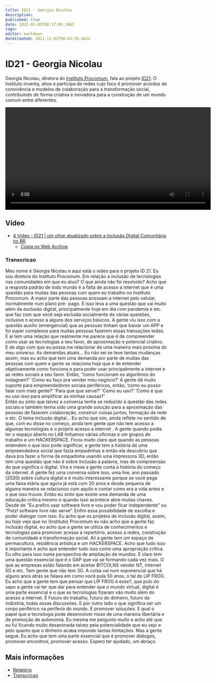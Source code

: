 ```yaml
---
title: ID21 - Georgia Nicolau
description: 
published: true
date: 2022-01-05T08:17:09.166Z
tags: 
editor: markdown
dateCreated: 2021-11-02T00:43:56.442Z
---
```


# ID21 - Georgia Nicolau

Georgia Nicolau, diretora do [Instituto Procomum](https://procomum.org), fala ao projeto [ID21](/id21). O Instituto inventa, ativa e participa de redes cujo foco é promover acordos de convivência e modelos de colaboração para a transformação social, contribuindo de forma criativa e inovadora para a construção de um mundo comum entre diferentes.  

<video width="640" controls>
  <source src="https://archive.org/download/id21-videos/id21_georgia-nicolau.mp4" type="video/mp4">
  Seu navegador não suporta vídeos embutidos
</video>

## Vídeo
 - [4 Vídeo - ID21 | um olhar atualizado sobre a Inclusão Digital Comunitária no BR](https://www.youtube.com/watch?v=vQtmTljL_LQ)
   - [Cópia no Web Archive](https://archive.org/details/id21-videos/id21_georgia-nicolau.mov)

 
### Transcricao
Meu nome é Georgia Nicolau e aqui está o vídeo para o projeto ID 21. Eu sou diretora do Instituto Procomum.
Em relação a inclusão de tecnologias nas comunidades em que eu atuo? O que ainda não foi resolvido? 
Acho que a resposta padrão de todo mundo é a falta de acesso a internet que é uma questão para muitas das pessoas com quem eu trabalho no Instituto Procomum. A maior parte das pessoas acessam a internet pelo celular, normalmente num plano pré- pago. E isso leva a uma questão que vai muito além da exclusão digital, principalmente hoje em dia com pandemia e etc. que faz com que você seja excluída socialmente de várias questões, inclusive o acesso a alguns dos serviços básicos. A gente viu isso com a questão auxílio (emergencial) que as pessoas tinham que baixar um APP e foi super complexos para muitas pessoas fazerem essas transações todas.  E aí tem uma relação que realmente me parece que é de compreender como usar as tecnologias a seu favor, de aproximação e potencial criativo. E de algo com que eu possa me relacionar de uma maneira mais próxima do meu universo. 
As demandas atuais...
Eu não sei se teve tantas mudanças assim, mas eu acho que tem uma demanda por parte de muitas das pessoas com quem a gente se relaciona hoje que é de entender objetivamente como funciona e para poder usar principalmente a internet e as redes sociais a seu favor. Então, “como funcionam os algoritmos do instagram?’ ‘Como eu faço pra vender meu negócio?’ A gente dá muito suporte para empreendedores sociais periféricos, então, ‘como eu posso falar com mais gente?’ ‘Para que que serve?’ ‘Como eu uso?’ ‘Como é que eu uso isso para amplificar as minhas causas?’  
Então eu sinto que talvez a conversa tenha se reduzido à questão das redes sociais e também tenha sido uma grande solução para a aproximação das pessoas de fazerem colaboração, construir coisas juntos, formação de rede e etc. 
O tema inclusão digital...
Eu acho que sim, ainda reflete no sentido de que, com eu disse no começo, ainda tem gente que não tem acesso a algumas tecnologias e o próprio acesso a internet . A gente quando podia ter o espaço aberto no LAB tínhamos várias oficinas e um grupos de trabalho e um HACKERSPACE. Ficou muito claro que quando as pessoas entendem o que isso pode significar, a gente tem a história de uma empreendedora social que fazia empadinhas e então ela descobriu que dava pra fazer a forma da empadinha usando uma impressora 3D, então tem uma questão que não é sobre inclusão a palavra, mas de compreensão do que significa o digital. Vira e mexe a gente conta a história do começo da internet. A gente fez uma conversa sobre isso, uma live, ano passado (2020) sobre cultura digital e é muito interessante porque se você pega uma faixa etária que agora já está com 20 anos e desde pequena de alguma maneira se relacionou com aquilo e contar como era a vida antes e o que isso trouxe. Então eu sinto que existe uma demanda  de uma educação crítica mesmo e  quando isso acontece abre muitas chaves. Desde de “Eu prefiro usar software livre e vou poder ficar independente” ou “Putz! software livre não serve”. Enfim essa possibilidade de escolha e poder dialogar com isso. Eu acho que os projetos de inclusão digital, assim, eu hoje vejo que no (Instituto) Procomum eu não acho que a gente faz inclusão digital, eu acho que a gente se utiliza de conhecimentos e tecnologias para promover acesso à repertório, acesso a redes, construção de comunidade e transformação social. Ali a gente tem um espaço de permacultura, residência artística e um HACKERSPACE. Acho que tudo isso é importante e acho que entender tudo isso como uma  apropriação crítica. Eu olho para isso numa perspectiva  de ampliação de mundos.
E claro tem uma questão essencial que é o GAP que vai se formando cada vez mais. O que as empresas estão falando em aceitar BITCOI,NS vender NT, internet 5G e etc. Tem gente que não tem 3G. A coisa vai num exponencial que há alguns anos atrás se falava em como você pula 50 anos, o tal do LIP FROG. Eu acho que a gente tem que pensar que LIP FROG é esse?, que pulo do sapo a gente vai ter que dar para entender que o mundo virtual, digital é uma parte essencial e o que as tecnologias fizeram vão muito além do acesso a  internet. É Futuro do trabalho, futuro do dinheiro, futuro da indústria, todas essas discussões. E por outro lado o que significa ser um corpo periférico na periferia do mundo. E promover soluções. E qual o papel que a tecnologia pode desenvolver nisso de uma maneira libertária e de promoção de autonomia. Eu mesma me pergunto muito e acho até que eu fui ficando muito desanimada talvez pela potencialidade que eu vejo e pelo quanto que o dinheiro acaba impondo tantas limitações. Mas a gente segue. Eu acho que tem uma parte essencial que é promover diálogos, promover encontros, promover acesso. 
Espero ter ajudado, um abraço.

## Mais informações

 - [Relatório](https://archive.org/details/ID21_0-5/video)
 - [Transcricao](https://archive.org/details/transcricoes-inclusao-digital-critical-data-comics/Transcricao-georgia-nicolau-instituto-procomum) 
